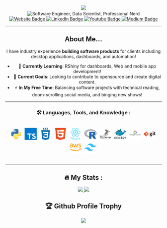 <div id="header" align="center">
  <img src="https://media.giphy.com/media/M9gbBd9nbDrOTu1Mqx/giphy.gif" width="150"/>
  <br>
  <img src="https://readme-typing-svg.herokuapp.com?font=monospace&color=ba2158&size=25&center=true&vCenter=true&lines=Software+Engineer;Data+Scientist;Professional+Nerd" alt="Software Engineer, Data Scientist, Professional Nerd">
  <div id="badges">
    <a href="https://www.christopherluu.com">
      <img src="https://img.shields.io/badge/website-000000?style=for-the-badge&logo=About.me&logoColor=white" alt="Website Badge"/>
    </a>
    <a href="www.linkedin.com/in/christopher-luu-542691149">
      <img src="https://img.shields.io/badge/LinkedIn-blue?style=for-the-badge&logo=linkedin&logoColor=white" alt="LinkedIn Badge"/>
    </a>
    <a href="https://www.youtube.com/@chris_codes">
      <img src="https://img.shields.io/badge/YouTube-red?style=for-the-badge&logo=youtube&logoColor=white" alt="Youtube Badge"/>
    </a>
    <a href="https://medium.com/@cluu.codes1337">
      <img src="https://img.shields.io/badge/Medium-12100E?style=for-the-badge&logo=medium&logoColor=white" alt="Medium Badge"/>
    </a>
  </div>
</div>

---

<div align="center">

  ## About Me...
  I have industry experience **building software products** for clients including desktop applications, dashboards, and automation!
  - 🔗 **Currently Learning**: RShiny for dashboards, Web and mobile app development!
  - 👐 **Current Goals**: Looking to contribute to opensource and create digital content.
  - ⚡ **In My Free Time**: Balancing software projects with technical reading, doom-scrolling social media, and binging new shows!
    
</div>

---

<div align="center">

  ### :hammer_and_wrench: Languages, Tools, and Knowledge :

<br>  
  <img src="https://github.com/devicons/devicon/blob/master/icons/python/python-original.svg" title="Python" alt="Python" width="40" height="40"/>&nbsp;
  <img src="https://github.com/devicons/devicon/blob/master/icons/typescript/typescript-original.svg" title="TypeScript" alt="TypeScript" width="40" height="40"/>&nbsp;
  <img src="https://github.com/devicons/devicon/blob/master/icons/css3/css3-plain-wordmark.svg" title="CSS3" alt="CSS3" width="40" height="40"/>&nbsp;
  <img src="https://github.com/devicons/devicon/blob/master/icons/html5/html5-original.svg" title="HTML5" alt="HTML5" width="40" height="40"/>&nbsp;
  <img src="https://github.com/devicons/devicon/blob/master/icons/react/react-original-wordmark.svg" title="React" alt="React" width="40" height="40"/>&nbsp;
  <img src="https://github.com/devicons/devicon/blob/master/icons/r/r-original.svg" title="R" alt="R" width="40" height="40"/>&nbsp;
  <img src="https://github.com/devicons/devicon/blob/master/icons/microsoftsqlserver/microsoftsqlserver-plain-wordmark.svg" title="SQL Server" alt="SQL Server" width="40" height="40"/>&nbsp;
  <img src="https://github.com/devicons/devicon/blob/master/icons/docker/docker-original-wordmark.svg" title="Docker" alt="Docker" width="40" height="40"/>&nbsp;
  <img src="https://github.com/devicons/devicon/blob/master/icons/googlecloud/googlecloud-original-wordmark.svg" title="GCP" alt="GCP" width="40" height="40"/>&nbsp;
  <img src="https://github.com/devicons/devicon/blob/master/icons/git/git-original-wordmark.svg" title="Git" alt="Git" width="40" height="40"/>&nbsp;
  <img src="https://github.com/devicons/devicon/blob/master/icons/amazonwebservices/amazonwebservices-plain-wordmark.svg" title="AWS" alt="AWS" width="40" height="40"/>&nbsp;
  <img src="https://github.com/devicons/devicon/blob/master/icons/tailwindcss/tailwindcss-plain.svg" title="Tailwind CSS" alt="Tailwind CSS" width="40" height="40"/>&nbsp;
</div>

<br>

---

<div align="center">
  
  ## :fire: My Stats :

  <a href="https://github.com/anuraghazra/github-readme-stats">
    <img src="https://github-readme-stats.vercel.app/api/top-langs/?username=christopher-luu97&layout=compact&hide=jupyter%20notebook&theme=monokai"/>
  </a>
  <a href="https://github.com/anuraghazra/github-readme-stats">
    <img src="https://github-readme-stats.vercel.app/api?username=christopher-luu97&show_icons=true&theme=monokai&hide=issues&rank_icon=github"/>
  </a>
</div>

<div align="center">
  
  ## 🏆 Github Profile Trophy

  <a href="https://github.com/ryo-ma/github-profile-trophy">
    <img src="https://github-profile-trophy.vercel.app/?username=christopher-luu97&theme=monokai&title=Joined2020,Commits,Experience,Repositories,Stars,Followers"/>
  </a>
</div>
